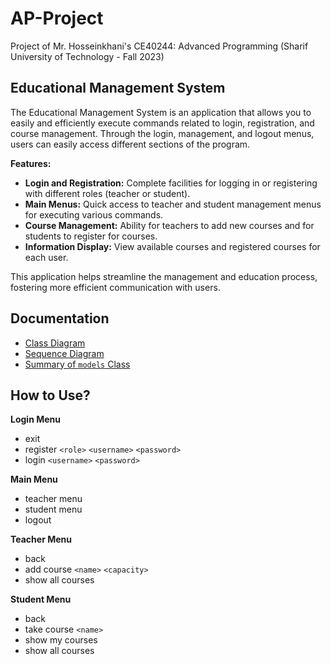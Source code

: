 # AP-Project
Project of Mr. Hosseinkhani's CE40244: Advanced Programming (Sharif University of Technology - Fall 2023)

## Educational Management System

The Educational Management System is an application that allows you to easily and efficiently execute commands related to login, registration, and course management. Through the login, management, and logout menus, users can easily access different sections of the program.

**Features:**
- **Login and Registration:** Complete facilities for logging in or registering with different roles (teacher or student).
- **Main Menus:** Quick access to teacher and student management menus for executing various commands.
- **Course Management:** Ability for teachers to add new courses and for students to register for courses.
- **Information Display:** View available courses and registered courses for each user.

This application helps streamline the management and education process, fostering more efficient communication with users.
## Documentation
- [Class Diagram](https://github.com/MoeeinAali/AP-Project/blob/main/Diagrams/ClassDiagram/README.md)
- [Sequence Diagram](https://github.com/MoeeinAali/AP-Project/blob/main/Diagrams/SequenceDiagram/README.md)
- [Summary of `models` Class](https://moeeinaali.github.io/AP-Project)
 

## How to Use?
**Login Menu**
- exit
- register `<role>` `<username>` `<password>`
- login `<username>` `<password>`

**Main Menu**
- teacher menu
- student menu
- logout

**Teacher Menu**
- back
- add course `<name>` `<capacity>`
- show all courses

**Student Menu**
- back
- take course `<name>`
- show my courses
- show all courses
